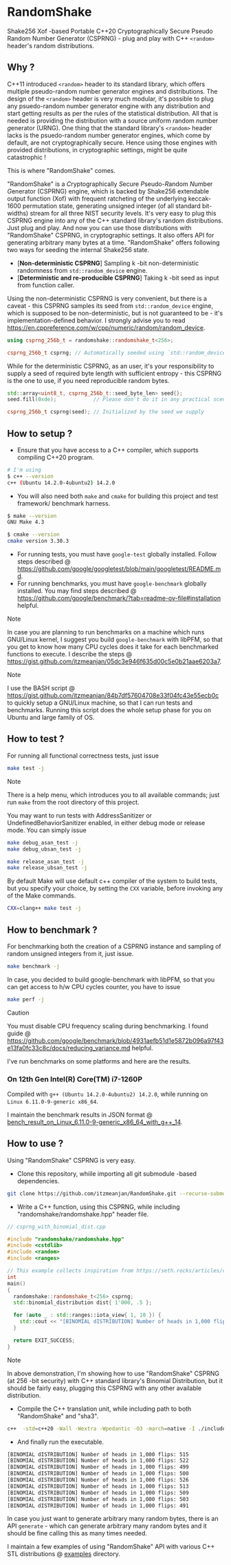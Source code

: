 # RandomShake
Shake256 Xof -based Portable C++20 Cryptographically Secure Pseudo Random Number Generator (CSPRNG) - plug and play with C++ `<random>` header's random distributions.

## Why ?

C++11 introduced `<random>` header to its standard library, which offers multiple pseudo-random number generator engines and distributions. The design of the `<random>` header is very much modular, it's possible to plug any psuedo-random number generator engine with any distribution and start getting results as per the rules of the statistical distribution. All that is needed is providing the distribution with a source *u*niform *r*andom *n*umber *g*enerator (URNG). One thing that the standard library's `<random>` header lacks is the psuedo-random number generator engines, which come by default, are not cryptographically secure. Hence using those engines with provided distributions, in cryptographic settings, might be quite catastrophic !

This is where "RandomShake" comes.

"RandomShake" is a *C*ryptographically *S*ecure *P*seudo-*R*andom *N*umber *G*enerator (CSPRNG) engine, which is backed by Shake256 extendable output function (Xof) with frequent ratcheting of the underlying keccak-1600 permutation state, generating unsigned integer (of all standard bit-widths) stream for all three NIST security levels. It's very easy to plug this CSPRNG engine into any of the C++ standard library's random distributions. Just plug and play. And now you can use those distributions with "RandomShake" CSPRNG, in cryptographic settings. It also offers API for generating arbitrary many bytes at a time. "RandomShake" offers following two ways for seeding the internal Shake256 state.

- [**Non-deterministic CSPRNG**] Sampling k -bit non-deterministic randomness from `std::random_device` engine.
- [**Deterministic and re-producible CSPRNG**] Taking k -bit seed as input from function caller.

Using the non-deterministic CSPRNG is very convenient, but there is a caveat - this CSPRNG samples its seed from `std::random_device` engine, which is supposed to be non-deterministic, but is not guaranteed to be - it's implementation-defined behavior. I strongly advise you to read https://en.cppreference.com/w/cpp/numeric/random/random_device.

```cpp
using csprng_256b_t = randomshake::randomshake_t<256>;

csprng_256b_t csprng; // Automatically seeded using `std::random_device`
```

While for the deterministic CSPRNG, as an user, it's your responsibility to supply a seed of required byte length with sufficient entropy - this CSPRNG is the one to use, if you need reproducible random bytes.

```cpp
std::array<uint8_t, csprng_256b_t::seed_byte_len> seed{};
seed.fill(0xde);            // Please don't do it in any practical scenario !

csprng_256b_t csprng(seed); // Initialized by the seed we supply
```

## How to setup ?

- Ensure that you have access to a C++ compiler, which supports compiling C++20 program.

```bash
# I'm using
$ c++ --version
c++ (Ubuntu 14.2.0-4ubuntu2) 14.2.0
```

- You will also need both `make` and `cmake` for building this project and test framework/ benchmark harness.

```bash
$ make --version
GNU Make 4.3

$ cmake --version
cmake version 3.30.3
```

- For running tests, you must have `google-test` globally installed. Follow steps described @ https://github.com/google/googletest/blob/main/googletest/README.md.
- For running benchmarks, you must have `google-benchmark` globally installed. You may find steps described @ https://github.com/google/benchmark/?tab=readme-ov-file#installation helpful.

> [!NOTE]
> In case you are planning to run benchmarks on a machine which runs GNU/Linux kernel, I suggest you build `google-benchmark` with libPFM, so that you get to know how many CPU cycles does it take for each benchmarked functions to execute. I describe the steps @ https://gist.github.com/itzmeanjan/05dc3e946f635d00c5e0b21aae6203a7.

> [!NOTE]
> I use the BASH script @ https://gist.github.com/itzmeanjan/84b7df57604708e33f04fc43e55ecb0c to quickly setup a GNU/Linux machine, so that I can run tests and benchmarks. Running this script does the whole setup phase for you on Ubuntu and large family of OS.

## How to test ?

For running all functional correctness tests, just issue

```bash
make test -j
```

> [!NOTE]
> There is a help menu, which introduces you to all available commands; just run `make` from the root directory of this project.

You may want to run tests with AddressSanitizer or UndefinedBehaviorSanitizer enabled, in either debug mode or release mode. You can simply issue

```bash
make debug_asan_test -j
make debug_ubsan_test -j

make release_asan_test -j
make release_ubsan_test -j
```

By default Make will use default c++ compiler of the system to build tests, but you specify your choice, by setting the `CXX` variable, before invoking any of the Make commands.

```bash
CXX=clang++ make test -j
```

## How to benchmark ?

For benchmarking both the creation of a CSPRNG instance and sampling of random unsigned integers from it, just issue.

```bash
make benchmark -j
```

In case, you decided to build google-benchmark with libPFM, so that you can get access to h/w CPU cycles counter, you have to issue

```bash
make perf -j
```

> [!CAUTION]
> You must disable CPU frequency scaling during benchmarking. I found guide @ https://github.com/google/benchmark/blob/4931aefb51d1e5872b096a97f43e13fa0fc33c8c/docs/reducing_variance.md helpful.

I've run benchmarks on some platforms and here are the results.

### On 12th Gen Intel(R) Core(TM) i7-1260P

Compiled with `g++ (Ubuntu 14.2.0-4ubuntu2) 14.2.0`, while running on `Linux 6.11.0-9-generic x86_64`.

I maintain the benchmark results in JSON format @ [bench_result_on_Linux_6.11.0-9-generic_x86_64_with_g++_14](./bench_result_on_Linux_6.11.0-9-generic_x86_64_with_g++_14.json).

## How to use ?

Using "RandomShake" CSPRNG is very easy.

- Clone this repository, whiile importing all git submodule -based dependencies.

```bash
git clone https://github.com/itzmeanjan/RandomShake.git --recurse-submodules
```

- Write a C++ function, using this CSPRNG, while including "randomshake/randomshake.hpp" header file.

```cpp
// csprng_with_binomial_dist.cpp

#include "randomshake/randomshake.hpp"
#include <cstdlib>
#include <random>
#include <ranges>

// This example collects inspiration from https://seth.rocks/articles/cpprandom. See the last code-snippet.
int
main()
{
  randomshake::randomshake_t<256> csprng;
  std::binomial_distribution dist{ 1'000, .5 };

  for (auto _ : std::ranges::iota_view{ 1, 10 }) {
    std::cout << "[BINOMIAL dISTRIBUTION] Number of heads in 1,000 flips: " << dist(csprng) << '\n';
  }

  return EXIT_SUCCESS;
}
```

> [!NOTE]
> In above demonstration, I'm showing how to use "RandomShake" CSPRNG (at 256 -bit security) with C++ standard library's Binomial Distribution, but it should be fairly easy, plugging this CSPRNG with any other available distribution.

- Compile the C++ translation unit, while including path to both "RandomShake" and "sha3".

```bash
c++  -std=c++20 -Wall -Wextra -Wpedantic -O3 -march=native -I ./include -I ./sha3/include examples/csprng_with_binomial_dist.cpp
```

- And finally run the executable.

```bash
[BINOMIAL dISTRIBUTION] Number of heads in 1,000 flips: 515
[BINOMIAL dISTRIBUTION] Number of heads in 1,000 flips: 522
[BINOMIAL dISTRIBUTION] Number of heads in 1,000 flips: 499
[BINOMIAL dISTRIBUTION] Number of heads in 1,000 flips: 500
[BINOMIAL dISTRIBUTION] Number of heads in 1,000 flips: 526
[BINOMIAL dISTRIBUTION] Number of heads in 1,000 flips: 513
[BINOMIAL dISTRIBUTION] Number of heads in 1,000 flips: 509
[BINOMIAL dISTRIBUTION] Number of heads in 1,000 flips: 503
[BINOMIAL dISTRIBUTION] Number of heads in 1,000 flips: 491
```

In case you just want to generate arbitrary many random bytes, there is an API `generate` - which can generate arbitrary many random bytes and it should be fine calling this as many times needed.

I maintain a few examples of using "RandomShake" API with various C++ STL distributions @ [examples](./examples) directory.
